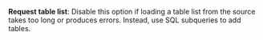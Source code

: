 **Request table list**: Disable this option if loading a table list from the source takes too long or produces errors. Instead, use SQL subqueries to add tables.